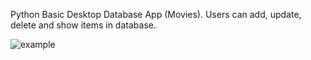 Python Basic Desktop Database App (Movies). Users can add, update, delete and show items in database.

![example](https://user-images.githubusercontent.com/43098300/50426491-e9fcec80-089f-11e9-9cc7-a5b8cd279ad4.png)
